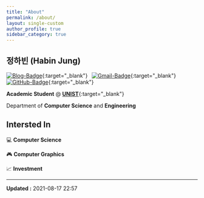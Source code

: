 ```yaml
---
title: "About"
permalink: /about/
layout: single-custom
author_profile: true
sidebar_category: true
---
```


## 정하빈 (Habin Jung)

<!---
<img src="../assets/images/img-settings/profile-rounded-500x500.png" width="200" height="200">
--->

[![Blog-Badge](https://img.shields.io/badge/-Blog-70CAC3?logo=jekyll&style=flat)](https://habijung.github.io){:target="_blank"}&ensp;
[![Gmail-Badge](https://img.shields.io/badge/-Gmail-EA4335?logo=Gmail&logoColor=white&style=flat)](mailto:habijung0@gmail.com){:target="_blank"}&ensp;
[![GitHub-Badge](https://img.shields.io/badge/-GitHub-181717?logo=github&style=flat)](https://github.com/habijung){:target="_blank"}

**Academic Student** @ [**UNIST**](https://unist.ac.kr){:target="_blank"}

Department of **Computer Science** and **Engineering**


## Intersted In

&#x1F4BB; **Computer Science**

&#x1F3AE; **Computer Graphics**

&#x1F4C8; **Investment**


---
**Updated :** 2021-08-17 22:57
